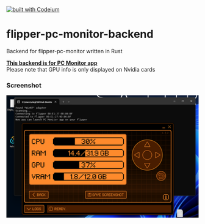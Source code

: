 [![built with Codeium](https://codeium.com/badges/main)](https://codeium.com)
# flipper-pc-monitor-backend
Backend for flipper-pc-monitor written in Rust

**[This backend is for PC Monitor app](https://github.com/TheSainEyereg/flipper-pc-monitor)**  
Please note that GPU info is only displayed on Nvidia cards

### Screenshot

![app](.github/screenshots/app.png)
